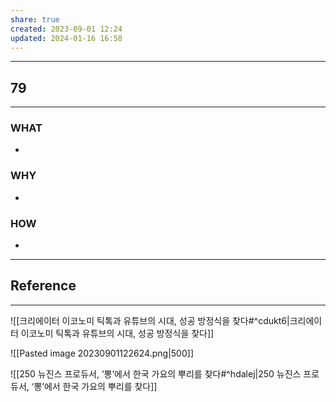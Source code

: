 ```yaml
---
share: true
created: 2023-09-01 12:24
updated: 2024-01-16 16:58
---
```


---
## 79
---
### WHAT
- 
### WHY
- 
### HOW
- 
---

## Reference
---
![[크리에이터 이코노미  틱톡과 유튜브의 시대, 성공 방정식을 찾다#^cdukt6|크리에이터 이코노미  틱톡과 유튜브의 시대, 성공 방정식을 찾다]]

![[Pasted image 20230901122624.png|500]]

![[250  뉴진스 프로듀서, ‘뽕’에서 한국 가요의 뿌리를 찾다#^hdalej|250  뉴진스 프로듀서, ‘뽕’에서 한국 가요의 뿌리를 찾다]]
